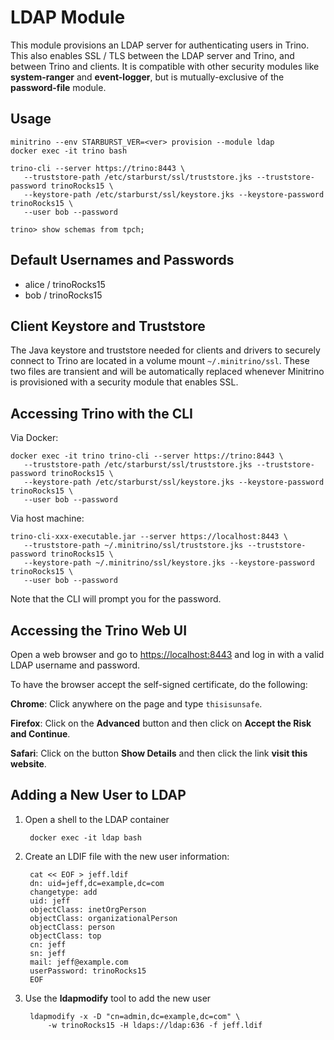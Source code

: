 # LDAP Module

This module provisions an LDAP server for authenticating users in Trino. This
also enables SSL / TLS between the LDAP server and Trino, and between Trino and
clients. It is compatible with other security modules like **system-ranger** and
**event-logger**, but is mutually-exclusive of the **password-file** module.

## Usage

    minitrino --env STARBURST_VER=<ver> provision --module ldap
    docker exec -it trino bash 
    
    trino-cli --server https://trino:8443 \
       --truststore-path /etc/starburst/ssl/truststore.jks --truststore-password trinoRocks15 \
       --keystore-path /etc/starburst/ssl/keystore.jks --keystore-password trinoRocks15 \
       --user bob --password

    trino> show schemas from tpch;

## Default Usernames and Passwords

- alice / trinoRocks15
- bob / trinoRocks15

## Client Keystore and Truststore

The Java keystore and truststore needed for clients and drivers to securely
connect to Trino are located in a volume mount `~/.minitrino/ssl`. These two
files are transient and will be automatically replaced whenever Minitrino is
provisioned with a security module that enables SSL.

## Accessing Trino with the CLI

Via Docker:

    docker exec -it trino trino-cli --server https://trino:8443 \
       --truststore-path /etc/starburst/ssl/truststore.jks --truststore-password trinoRocks15 \
       --keystore-path /etc/starburst/ssl/keystore.jks --keystore-password trinoRocks15 \
       --user bob --password

Via host machine:

    trino-cli-xxx-executable.jar --server https://localhost:8443 \
       --truststore-path ~/.minitrino/ssl/truststore.jks --truststore-password trinoRocks15 \
       --keystore-path ~/.minitrino/ssl/keystore.jks --keystore-password trinoRocks15 \
       --user bob --password

Note that the CLI will prompt you for the password.

## Accessing the Trino Web UI

Open a web browser and go to <https://localhost:8443> and log in with a valid
LDAP username and password.

To have the browser accept the self-signed certificate, do the following:

**Chrome**: Click anywhere on the page and type `thisisunsafe`.

**Firefox**: Click on the **Advanced** button and then click on **Accept the
Risk and Continue**.

**Safari**: Click on the button **Show Details** and then click the link **visit
this website**.

## Adding a New User to LDAP

1. Open a shell to the LDAP container

        docker exec -it ldap bash

2. Create an LDIF file with the new user information:

        cat << EOF > jeff.ldif
        dn: uid=jeff,dc=example,dc=com
        changetype: add
        uid: jeff
        objectClass: inetOrgPerson
        objectClass: organizationalPerson
        objectClass: person
        objectClass: top
        cn: jeff
        sn: jeff
        mail: jeff@example.com
        userPassword: trinoRocks15
        EOF

3. Use the **ldapmodify** tool to add the new user

        ldapmodify -x -D "cn=admin,dc=example,dc=com" \
            -w trinoRocks15 -H ldaps://ldap:636 -f jeff.ldif
